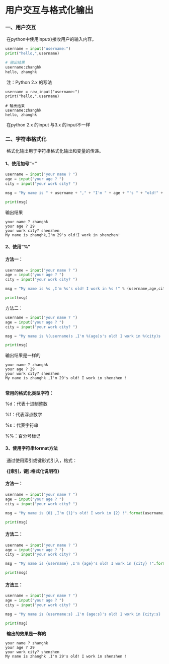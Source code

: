 # 用户交互与格式化输出

### 一、用户交互

​	在python中使用input()接收用户的输入内容。

```python
username = input("username:")
print("hello,",username)

# 输出结果
username:zhanghk
hello, zhanghk
```

​	注：Python 2.x 的写法

```
username = raw_input("username:")
print("hello,",username)

# 输出结果
username:zhanghk
hello, zhanghk
```

​	在python 2.x 的input 与3.x 的input不一样

### 二、字符串格式化

​	格式化输出用于字符串格式化输出和变量的传递。

#### 1、使用加号“+”

```python
username = input("your name ? ")
age = input("your age ? ")
city = input("your work city? ")

msg = "My name is " + username + "," + "I'm " + age + "'s " + "old!" + "I work in " + city + "!"

print(msg)
```

输出结果

```
your name ? zhanghk
your age ? 29
your work city? shenzhen
My name is zhanghk,I'm 29's old!I work in shenzhen!
```

#### 2、使用“%”

#### 方法一：

```python
username = input("your name ? ")
age = input("your age ? ")
city = input("your work city? ")

msg = "My name is %s ,I'm %s's old! I work in %s !" % (username,age,city)

print(msg)
```

方法二：

```python
username = input("your name ? ")
age = input("your age ? ")
city = input("your work city? ")

msg = "My name is %(username)s ,I'm %(age)s's old! I work in %(city)s !" % {'username':username, 'age':age ,'city':city}

print(msg)
```

输出结果是一样的

```
your name ? zhanghk
your age ? 29
your work city? shenzhen
My name is zhanghk ,I'm 29's old! I work in shenzhen !
```

## 

**常用的格式化类型字符：**

%d：代表十进制整数

%f：代表浮点数字

%s：代表字符串

%%：百分号标记

#### 3、使用字符串format方法

​	通过使用索引或键形式引入，格式：

​	**{[索引，键]:格式化说明符}**

#### 	方法一：

```python
username = input("your name ? ")
age = input("your age ? ")
city = input("your work city? ")

msg = "My name is {0} ,I'm {1}'s old! I work in {2} !".format(username,age,city)

print(msg)
```

#### 	方法二：

```python
username = input("your name ? ")
age = input("your age ? ")
city = input("your work city? ")

msg = "My name is {username} ,I'm {age}'s old! I work in {city} !".format(username=username,age=age,city=city)

print(msg)
```

#### 	方法三：

```python
username = input("your name ? ")
age = input("your age ? ")
city = input("your work city? ")

msg = "My name is {username:s} ,I'm {age:s}'s old! I work in {city:s} !".format_map({'username':username, 'age':age ,'city':city})

print(msg)
```



​	**输出的效果是一样的**

```
your name ? zhanghk
your age ? 29
your work city? shenzhen
My name is zhanghk ,I'm 29's old! I work in shenzhen !
```


